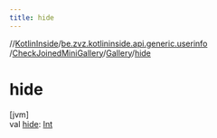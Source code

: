 ```yaml
---
title: hide
---
```

//[KotlinInside](../../../../index.html)/[be.zvz.kotlininside.api.generic.userinfo](../../index.html)
/[CheckJoinedMiniGallery](../index.html)/[Gallery](index.html)/[hide](hide.html)

# hide

[jvm]\
val [hide](hide.html): [Int](https://kotlinlang.org/api/latest/jvm/stdlib/kotlin/-int/index.html)




